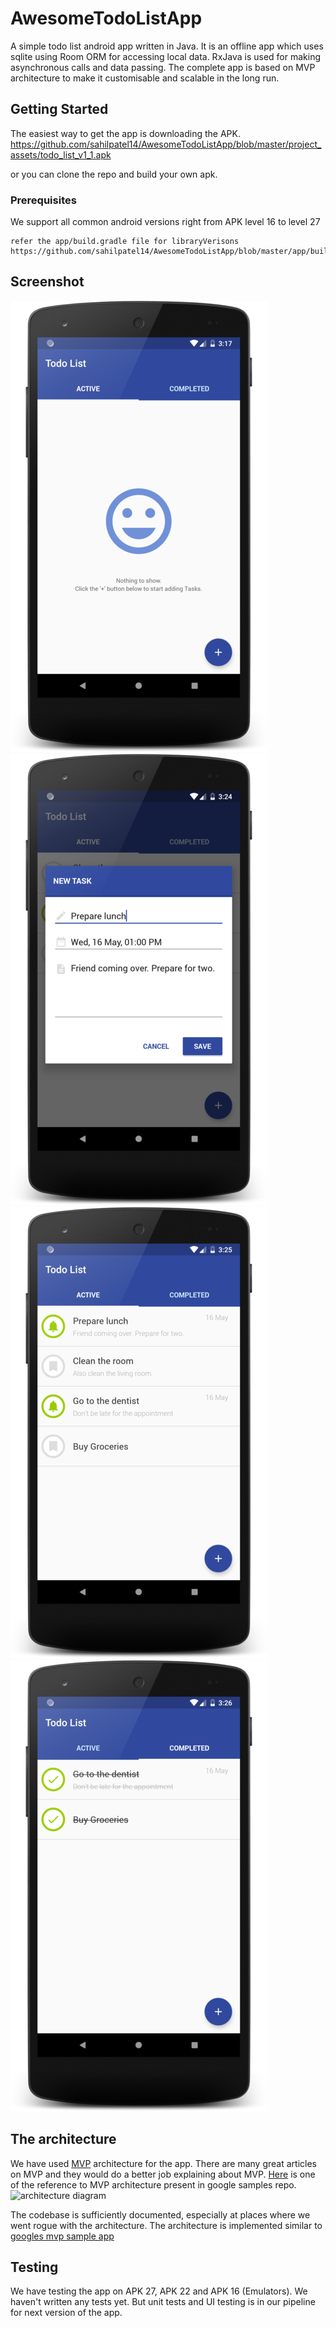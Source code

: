 # AwesomeTodoListApp

A simple todo list android app written in Java. It is an offline app which uses sqlite using Room ORM for accessing local data.
RxJava is used for making asynchronous calls and data passing. The complete app is based on MVP architecture to make it customisable and scalable in the long run.

## Getting Started

The easiest way to get the app is downloading the APK. 
https://github.com/sahilpatel14/AwesomeTodoListApp/blob/master/project_assets/todo_list_v1_1.apk

or you can clone the repo and build your own apk.

### Prerequisites
We support all common android versions right from APK level 16 to level 27

```
refer the app/build.gradle file for libraryVerisons
https://github.com/sahilpatel14/AwesomeTodoListApp/blob/master/app/build.gradle
```

## Screenshot

![some text](https://github.com/sahilpatel14/AwesomeTodoListApp/blob/master/project_assets/s1.png)
![some text](https://github.com/sahilpatel14/AwesomeTodoListApp/blob/master/project_assets/s2.png)
![some text](https://github.com/sahilpatel14/AwesomeTodoListApp/blob/master/project_assets/s3.png)
![some text](https://github.com/sahilpatel14/AwesomeTodoListApp/blob/master/project_assets/s4.png)


## The architecture

We have used [MVP](https://en.wikipedia.org/wiki/Model%E2%80%93view%E2%80%93presenter) architecture for the app. There are many great articles
on MVP and they would do a better job explaining about MVP. 
[Here](https://github.com/googlesamples/android-architecture/tree/todo-mvp) is one of the reference to MVP architecture present in google samples repo.
![architecture diagram](https://raw.githubusercontent.com/wiki/googlesamples/android-architecture/images/mvp.png)

The codebase is sufficiently documented, especially at places where we went rogue with the architecture. The architecture is implemented
similar to [googles mvp sample app](https://github.com/googlesamples/android-architecture/tree/todo-mvp)

## Testing

We have testing the app on APK 27, APK 22 and APK 16 (Emulators).
We haven't written any tests yet. But unit tests and UI testing is in our pipeline for next version of the app.
